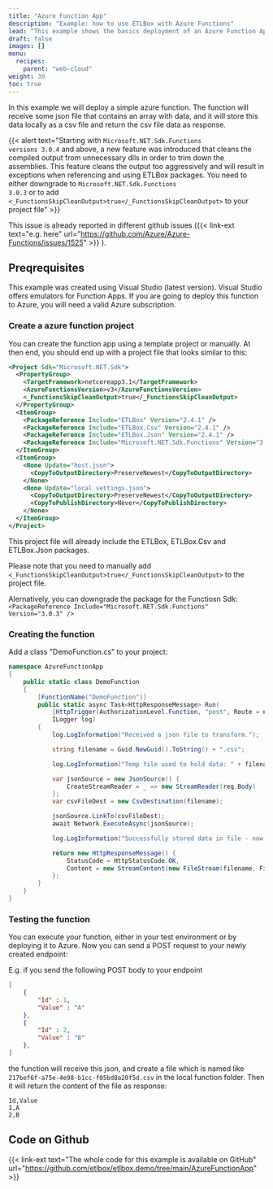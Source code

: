 ```yaml
---
title: "Azure Function App"
description: "Example: how to use ETLBox with Azure Functions"
lead: "This example shows the basics deployment of an Azure Function App using ETLBox as dependency."
draft: false
images: []
menu:
  recipes:
    parent: "web-cloud"
weight: 30
toc: true
---
```


In this example we will deploy a simple azure function. The function will receive some json file that contains an array with data, and it will store this data locally as a csv file and return the csv file data as response.

{{< alert text="Starting with <code>Microsoft.NET.Sdk.Functions versions 3.0.4</code> and above, a new feature was introduced that cleans the compiled output from unnecessary dlls in order to trim down the assemblies. This feature cleans the output too aggressively and will result in exceptions when referencing and using ETLBox packages. You need to either downgrade to <code>Microsoft.NET.Sdk.Functions 3.0.3</code> or to add <code>&lt;_FunctionsSkipCleanOutput&gt;true&lt;/_FunctionsSkipCleanOutput&gt;</code> to your project file" >}}

This issue is already reported in different github issues ({{< link-ext text="e.g. here" url="https://github.com/Azure/Azure-Functions/issues/1525" >}} ).

## Preqrequisites

This example was created using Visual Studio (latest version). Visual Studio offers emulators for Function Apps. If you are going to deploy this function to Azure, you will need a valid Azure subscription.

### Create a azure function project

You can create the function app using a template project or manually.
At then end, you should end up with a project file that looks similar to this:

```xml
<Project Sdk="Microsoft.NET.Sdk">
  <PropertyGroup>
    <TargetFramework>netcoreapp3.1</TargetFramework>
    <AzureFunctionsVersion>v3</AzureFunctionsVersion>
    <_FunctionsSkipCleanOutput>true</_FunctionsSkipCleanOutput>
  </PropertyGroup>
  <ItemGroup>
    <PackageReference Include="ETLBox" Version="2.4.1" />
    <PackageReference Include="ETLBox.Csv" Version="2.4.1" />
    <PackageReference Include="ETLBox.Json" Version="2.4.1" />
    <PackageReference Include="Microsoft.NET.Sdk.Functions" Version="3.0.13" />
  </ItemGroup>
  <ItemGroup>
    <None Update="host.json">
      <CopyToOutputDirectory>PreserveNewest</CopyToOutputDirectory>
    </None>
    <None Update="local.settings.json">
      <CopyToOutputDirectory>PreserveNewest</CopyToOutputDirectory>
      <CopyToPublishDirectory>Never</CopyToPublishDirectory>
    </None>
  </ItemGroup>
</Project>
```

This project file will already include the ETLBox, ETLBox.Csv and ETLBox.Json packages.

Please note that you need to manually add `<_FunctionsSkipCleanOutput>true</_FunctionsSkipCleanOutput>` to the project file.

Alernatively, you can downgrade the package for the Functiosn Sdk: `<PackageReference Include="Microsoft.NET.Sdk.Functions" Version="3.0.3" />`


### Creating the function

Add a class "DemoFunction.cs" to your project:

```C#
namespace AzureFunctionApp
{
    public static class DemoFunction
    {
        [FunctionName("DemoFunction")]
        public static async Task<HttpResponseMessage> Run(
            [HttpTrigger(AuthorizationLevel.Function, "post", Route = null)] HttpRequest req,
            ILogger log)
        {
            log.LogInformation("Received a json file to transform.");

            string filename = Guid.NewGuid().ToString() + ".csv";

            log.LogInformation("Temp file used to hold data: " + filename);

            var jsonSource = new JsonSource() {
                CreateStreamReader = _ => new StreamReader(req.Body)
            };
            var csvFileDest = new CsvDestination(filename);

            jsonSource.LinkTo(csvFileDest);
            await Network.ExecuteAsync(jsonSource);

            log.LogInformation("Successfully stored data in file - now returning the content as response.");

            return new HttpResponseMessage() {
                StatusCode = HttpStatusCode.OK,
                Content = new StreamContent(new FileStream(filename, FileMode.Open))
            };
        }
    }
}
```

### Testing the function

You can execute your function, either in your test environment or by deploying it to Azure.
Now you can send a POST request to your newly created endpoint:

E.g. if you send the following POST body to your endpoint

```json
[
	{
		"Id" : 1,
		"Value" : "A"
	},
	{
		"Id" : 2,
		"Value" : "B"
	},
]
```

the function will receive this json, and create a file which is named like `217bef6f-a75e-4e98-b1cc-f05bd8a20f5d.csv` in the local function folder. Then it will return the content of the file as response:

```csv
Id,Value
1,A
2,B
```

## Code on Github

{{< link-ext text="The whole code for this example is available on GitHub" url="https://github.com/etlbox/etlbox.demo/tree/main/AzureFunctionApp" >}}

